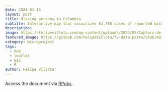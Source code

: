 ```yaml
---
date: 2024-01-15
layout: post
title: Missing persons in Colombia 
subtitle: Interactive map that visualizes 84,768 cases of reported missing persons cases from 1921 to 2016 across 1,028 municipalities. This was created by merging data from the Colombian National Search Unit of Missing Persons (UBPD) and the National Administrative Department of Statistics (DANE).
description: 
image: https://felipevillota.com/wp-content/uploads/2024/05/Captura-de-pantalla-548.png
featured_image: https://github.com/FelipeVillota/fv-data-posts/blob/main/_images/mapa_col.png  
category: microproject
tags:
  - map
  - leaflet
  - GIS
  - R
author: Felipe Villota 
---
```


Access the document via <a href="https://rpubs.com/FelipeVillota/map_missing_col" target="_blank" class="creator">RPubs</a>.
